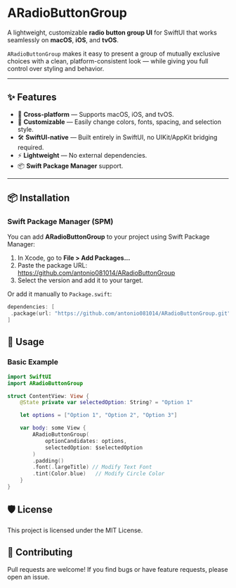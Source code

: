 # ARadioButtonGroup

A lightweight, customizable **radio button group UI** for SwiftUI that works seamlessly on **macOS**, **iOS**, and **tvOS**.

`ARadioButtonGroup` makes it easy to present a group of mutually exclusive choices with a clean, platform-consistent look — while giving you full control over styling and behavior.

---

## ✨ Features

- 🎯 **Cross-platform** — Supports macOS, iOS, and tvOS.
- 🎨 **Customizable** — Easily change colors, fonts, spacing, and selection style.
- 🛠 **SwiftUI-native** — Built entirely in SwiftUI, no UIKit/AppKit bridging required.
- ⚡ **Lightweight** — No external dependencies.
- 📦 **Swift Package Manager** support.

---

## 📦 Installation

### Swift Package Manager (SPM)
You can add **ARadioButtonGroup** to your project using Swift Package Manager:

1. In Xcode, go to **File > Add Packages...**
2. Paste the package URL: https://github.com/antonio081014/ARadioButtonGroup
3. Select the version and add it to your target.

Or add it manually to `Package.swift`:

```swift
dependencies: [
 .package(url: "https://github.com/antonio081014/ARadioButtonGroup.git", from: "1.3.0")
]
```

## 🚀 Usage

### Basic Example

```swift
import SwiftUI
import ARadioButtonGroup

struct ContentView: View {
    @State private var selectedOption: String? = "Option 1"

    let options = ["Option 1", "Option 2", "Option 3"]

    var body: some View {
        ARadioButtonGroup(
            optionCandidates: options,
            selectedOption: $selectedOption
        )
        .padding()
        .font(.largeTitle) // Modify Text Font
        .tint(Color.blue)   // Modify Circle Color
    }
}
```

## 🛡 License

This project is licensed under the MIT License.

## 🤝 Contributing

Pull requests are welcome!
If you find bugs or have feature requests, please open an issue.
